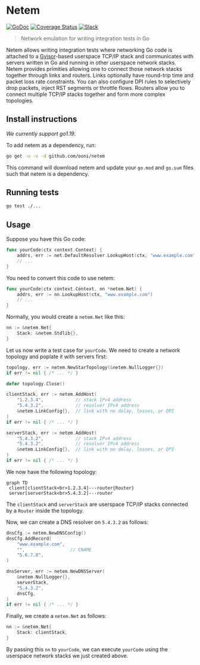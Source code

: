 # Netem

[![GoDoc](https://pkg.go.dev/badge/github.com/ooni/netem/)](https://pkg.go.dev/github.com/ooni/netem/v3) [![Coverage Status](https://coveralls.io/repos/github/ooni/netem/badge.svg?branch=main)](https://coveralls.io/github/ooni/netem?branch=main) [![Slack](https://slack.openobservatory.org/badge.svg)](https://slack.openobservatory.org/)

> Network emulation for writing integration tests in Go

Netem allows writing integration tests where networking Go code is attached
to a [Gvisor](https://gvisor.dev/)-based userspace TCP/IP stack and
communicates with servers written in Go and running in other userspace
network stacks. Netem provides primities allowing one to connect
those network stacks together through links and routers. Links optionally
have round-trip time and packet loss rate constraints. You can also
configure DPI rules to selectively drop packets, inject RST segments
or throttle flows. Routers allow you to connect multiple TCP/IP
stacks together and form more complex topologies.

## Install instructions

_We currently support go1.19_.

To add netem as a dependency, run:

```bash
go get -u -v -d github.com/ooni/netem
```

This command will download netem and update your `go.mod`
and `go.sum` files such that netem is a dependency.

## Running tests

```bash
go test ./...
```

## Usage

Suppose you have this Go code:

```Go
func yourCode(ctx context.Context) {
	addrs, err := net.DefaultResolver.LookupHost(ctx, "www.example.com")
	// ...
}
```

You need to convert this code to use netem:

```Go
func yourCode(ctx context.Context, nn *netem.Net) {
	addrs, err := nn.LookupHost(ctx, "www.example.com")
	// ...
}
```

Normally, you would create a `netem.Net` like this:

```Go
nn := &netem.Net{
	Stack: &netem.Stdlib{},
}
```

Let us now write a test case for `yourCode`. We need to create
a network topology and poplate it with servers first:

```Go
topology, err := netem.NewStarTopology(&netem.NullLogger{})
if err != nil { /* ... */ }

defer topology.Close()

clientStack, err := netem.AddHost(
	"1.2.3.4",            // stack IPv4 address
	"5.4.3.2",            // resolver IPv4 address
	&netem.LinkConfig{},  // link with no delay, losses, or DPI
)
if err != nil { /* ... */ }

serverStack, err := netem.AddHost(
	"5.4.3.2",            // stack IPv4 address
	"5.4.3.2",            // resolver IPv4 address
	&netem.LinkConfig{},  // link with no delay, losses, or DPI
)
if err != nil { /* ... */ }
```

We now have the following topology:

```mermaid
graph TD
 client[clientStack<br>1.2.3.4]---router{Router}
 server[serverStack<br>5.4.3.2]---router
```

The `clientStack` and `serverStack` are userspace TCP/IP stacks
connected by a `Router` inside the topology.

Now, we can create a DNS resolver on `5.4.3.2` as follows:

```Go
dnsCfg := netem.NewDNSConfig()
dnsCfg.AddRecord(
	"www.example.com",
	"",                 // CNAME
	"5.6.7.8",
)

dnsServer, err := netem.NewDNSServer(
	&netem.NullLogger{},
	serverStack,
	"5.4.3.2",
	dnsCfg,
)
if err != nil { /* ... */ }
```

Finally, we create a `netem.Net` as follows:

```Go
nn := &netem.Net{
	Stack: clientStack,
}
```

By passing this `nn` to `yourCode`, we can execute
`yourCode` using the userspace network stacks we
just created above.
